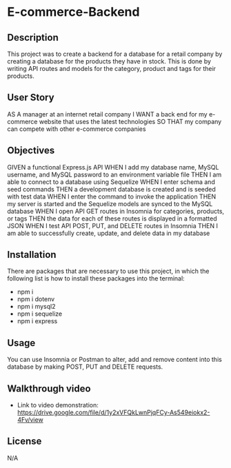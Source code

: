 # E-commerce-Backend

## Description

This project was to create a backend for a database for a retail company by creating a database for the products they have in stock. This is done by writing API routes and models for the category, product and tags for their products.

## User Story

AS A manager at an internet retail company
I WANT a back end for my e-commerce website that uses the latest technologies
SO THAT my company can compete with other e-commerce companies

## Objectives

GIVEN a functional Express.js API
WHEN I add my database name, MySQL username, and MySQL password to an environment variable file
THEN I am able to connect to a database using Sequelize
WHEN I enter schema and seed commands
THEN a development database is created and is seeded with test data
WHEN I enter the command to invoke the application
THEN my server is started and the Sequelize models are synced to the MySQL database
WHEN I open API GET routes in Insomnia for categories, products, or tags
THEN the data for each of these routes is displayed in a formatted JSON
WHEN I test API POST, PUT, and DELETE routes in Insomnia
THEN I am able to successfully create, update, and delete data in my database

## Installation

There are packages that are necessary to use this project, in which the following list is how to install these packages into the terminal:

* npm i
* npm i dotenv
* npm i mysql2
* npm i sequelize
* npm i express

## Usage

You can use Insomnia or Postman to alter, add and remove content into this database by making POST, PUT and DELETE requests.

## Walkthrough video

* Link to video demonstration: https://drive.google.com/file/d/1y2xVFQkLwnPjqFCy-As549eiokx2-4Fv/view 

## License
N/A